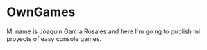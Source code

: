 # OwnGames
Mi name is Joaquin Garcia Rosales and here I'm going to publish mi proyects of easy console games.
